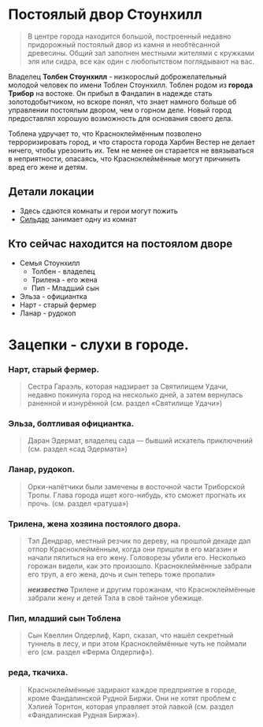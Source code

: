 # Постоялый двор Стоунхилл
> В центре города находится большой, построенный недавно придорожный постоялый двор из камня и необтёсанной древесины.
> Общий зал заполнен местными жителями с кружками эля или сидра, все как один с любопытством поглядывают на вас.

Владелец **Толбен Стоунхилл** - низкорослый доброжелательный молодой человек по имени Тоблен Стоунхилл.
Тоблен родом из **города Трибор** на востоке. 
Он прибыл в Фандалин в надежде стать золотодобытчиком, но вскоре понял,
что знает намного больше об управлении постоялым двором, чем о горном деле.
Новый город предоставлял хорошую возможность для основания своего дела.

Тоблена удручает то, что Красноклеймённым позволено терроризировать город, и что староста города Харбин Вестер
не делает ничего, чтобы урезонить их.
Тем не менее он старается не ввязываться в неприятности, опасаясь, что Красноклеймённые могут причинить вред его жене и детям.

## Детали локации
* Здесь сдаются комнаты и герои могут пожить
* [Сильдар](./Sildar.md) занимает одну из комнат

## Кто сейчас находится на постоялом дворе
* Семья Стоунхилл
  * Толбен - владелец
  * Трилена - его жена
  * Пип - Младший сын
* Эльза - официантка
* Нарт - старый фермер
* Ланар - рудокоп

# Зацепки - слухи в городе.
### Нарт, старый фермер.
> Сестра Гараэль, которая надзирает за Святилищем Удачи, недавно покинула город на несколько дней, а затем вернулась раненной и изнурённой
(см. раздел «Святилище Удачи»)

### Эльза, болтливая официантка.
> Даран Эдермат, владелец сада — бывший искатель приключений
(см. раздел «сад Эдермата»)

### Ланар, рудокоп.
> Орки-налётчики были замечены в восточной части Триборской Тропы. Глава города ищет кого-нибудь, кто сможет прогнать их прочь.
(см. раздел «ратуша»)

### Трилена, жена хозяина постоялого двора.
> Тэл Дендрар, местный резчик по дереву, на прошлой декаде дал отпор Красноклеймённым, когда они пришли в его магазин и начали пялиться на его жену.
> Головорезы убили его. Несколько горожан видели, как это произошло.
> Красноклеймённые забрали его труп, а его жена, дочь и сын теперь тоже пропали» 
> 
> ***неизвестно*** Трилене и другим горожанам, что Красноклеймённые забрали жену и детей Тэла в своё тайное убежище.

### Пип, младший сын Тоблена
> Сын Квеллин Олдерлиф, Карп, сказал, что нашёл секретный туннель в лесу, и при этом Красноклеймённые чуть не поймали его
(см. раздел «Ферма Олдерлиф»).

### реда, ткачиха.
> Красноклеймённые задирают каждое предприятие в городе, кроме Фандалинской Рудной Биржи.
> Они не хотят проблем с Хэлией Торнтон, которая управляет этой лавкой
(см. раздел «Фандалинская Рудная Биржа»).